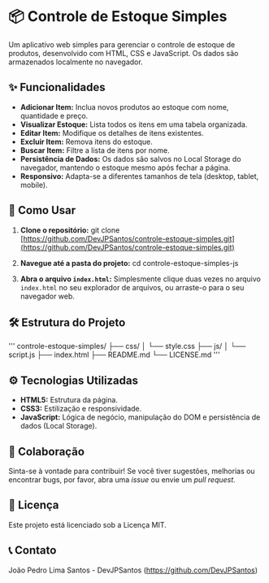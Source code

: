 # 📦 Controle de Estoque Simples

Um aplicativo web simples para gerenciar o controle de estoque de produtos, desenvolvido com HTML, CSS e JavaScript. Os dados são armazenados localmente no navegador.

## ✨ Funcionalidades

* **Adicionar Item:** Inclua novos produtos ao estoque com nome, quantidade e preço.
* **Visualizar Estoque:** Lista todos os itens em uma tabela organizada.
* **Editar Item:** Modifique os detalhes de itens existentes.
* **Excluir Item:** Remova itens do estoque.
* **Buscar Item:** Filtre a lista de itens por nome.
* **Persistência de Dados:** Os dados são salvos no Local Storage do navegador, mantendo o estoque mesmo após fechar a página.
* **Responsivo:** Adapta-se a diferentes tamanhos de tela (desktop, tablet, mobile).

## 🚀 Como Usar

1.  **Clone o repositório:**
    git clone [https://github.com/DevJPSantos/controle-estoque-simples.git](https://github.com/DevJPSantos/controle-estoque-simples.git)
    

2.  **Navegue até a pasta do projeto:**
    cd controle-estoque-simples-js
    

3.  **Abra o arquivo `index.html`:** Simplesmente clique duas vezes no arquivo `index.html` no seu explorador de arquivos, ou arraste-o para o seu navegador web.

## 🛠️ Estrutura do Projeto
'''
controle-estoque-simples/
├── css/
│   └── style.css
├── js/
│   └── script.js
├── index.html
├── README.md
└── LICENSE.md
'''

## ⚙️ Tecnologias Utilizadas

* **HTML5:** Estrutura da página.
* **CSS3:** Estilização e responsividade.
* **JavaScript:** Lógica de negócio, manipulação do DOM e persistência de dados (Local Storage).

## 🤝 Colaboração

Sinta-se à vontade para contribuir! Se você tiver sugestões, melhorias ou encontrar bugs, por favor, abra uma *issue* ou envie um *pull request*.

## 📄 Licença

Este projeto está licenciado sob a Licença MIT.

## 📞 Contato

João Pedro Lima Santos - DevJPSantos (https://github.com/DevJPSantos)
